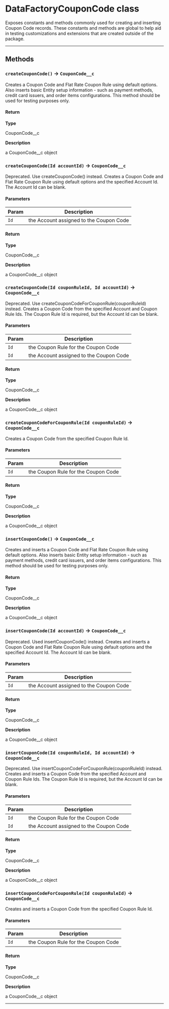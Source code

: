 # DataFactoryCouponCode class

Exposes constants and methods commonly used for creating and inserting Coupon Code records. These constants and methods are global to help aid in testing customizations and extensions that are created outside of the package.

---
## Methods
### `createCouponCode()` → `CouponCode__c`

Creates a Coupon Code and Flat Rate Coupon Rule using default options. Also inserts basic Entity setup information - such as payment methods, credit card issuers, and order items configurations. This method should be used for testing purposes only.

#### Return

**Type**

CouponCode__c

**Description**

a CouponCode__c object

### `createCouponCode(Id accountId)` → `CouponCode__c`

Deprecated. Use createCouponCode() instead. Creates a Coupon Code and Flat Rate Coupon Rule using default options and the specified Account Id. The Account Id can be blank.

#### Parameters
|Param|Description|
|-----|-----------|
|`Id` |  the Account assigned to the Coupon Code |

#### Return

**Type**

CouponCode__c

**Description**

a CouponCode__c object

### `createCouponCode(Id couponRuleId, Id accountId)` → `CouponCode__c`

Deprecated. Use createCouponCodeForCouponRule(couponRuleId) instead. Creates a Coupon Code from the specified Account and Coupon Rule Ids. The Coupon Rule Id is required, but the Account Id can be blank.

#### Parameters
|Param|Description|
|-----|-----------|
|`Id` |  the Coupon Rule for the Coupon Code |
|`Id` |  the Account assigned to the Coupon Code |

#### Return

**Type**

CouponCode__c

**Description**

a CouponCode__c object

### `createCouponCodeForCouponRule(Id couponRuleId)` → `CouponCode__c`

Creates a Coupon Code from the specified Coupon Rule Id.

#### Parameters
|Param|Description|
|-----|-----------|
|`Id` |  the Coupon Rule for the Coupon Code |

#### Return

**Type**

CouponCode__c

**Description**

a CouponCode__c object

### `insertCouponCode()` → `CouponCode__c`

Creates and inserts a Coupon Code and Flat Rate Coupon Rule using default options. Also inserts basic Entity setup information - such as payment methods, credit card issuers, and order items configurations. This method should be used for testing purposes only.

#### Return

**Type**

CouponCode__c

**Description**

a CouponCode__c object

### `insertCouponCode(Id accountId)` → `CouponCode__c`

Deprecated. Used insertCouponCode() instead. Creates and inserts a Coupon Code and Flat Rate Coupon Rule using default options and the specified Account Id. The Account Id can be blank.

#### Parameters
|Param|Description|
|-----|-----------|
|`Id` |  the Account assigned to the Coupon Code |

#### Return

**Type**

CouponCode__c

**Description**

a CouponCode__c object

### `insertCouponCode(Id couponRuleId, Id accountId)` → `CouponCode__c`

Deprecated. Use insertCouponCodeForCouponRule(couponRuleId) instead. Creates and inserts a Coupon Code from the specified Account and Coupon Rule Ids. The Coupon Rule Id is required, but the Account Id can be blank.

#### Parameters
|Param|Description|
|-----|-----------|
|`Id` |  the Coupon Rule for the Coupon Code |
|`Id` |  the Account assigned to the Coupon Code |

#### Return

**Type**

CouponCode__c

**Description**

a CouponCode__c object

### `insertCouponCodeForCouponRule(Id couponRuleId)` → `CouponCode__c`

Creates and inserts a Coupon Code from the specified Coupon Rule Id.

#### Parameters
|Param|Description|
|-----|-----------|
|`Id` |  the Coupon Rule for the Coupon Code |

#### Return

**Type**

CouponCode__c

**Description**

a CouponCode__c object

---
